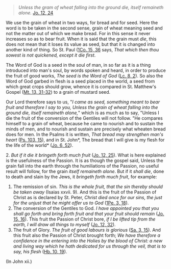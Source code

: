 
> _Unless the gram of wheat falling into the ground die, itself remaineth alone._ [Jo. 12, 24](https://vulgata.online/bible/Jo.12?ed=DR2&vfn=DR2.Jo.12.24:vs)

We use the grain of wheat in two ways, for bread and for seed. Here the word is to be taken in the second sense, grain of wheat meaning seed and not the matter out of which we make bread. For in this sense it never increases so as to bear fruit. When it is said that the grain must _die_, this does not mean that it loses its value as seed, but that it is changed into another kind of thing. So St. Paul ([1Co. 15, 36](https://vulgata.online/bible/1Co.15?ed=DR2&vfn=DR2.1Co.15.36:vs) says, _That which then thou sowest is not quickened, except it die first_.

The Word of God is a seed in the soul of man, in so far as it is a thing introduced into man's soul, by words spoken and heard, in order to produce the fruit of good works, _The seed is the Word of God_ ([Lc. 8, 2](https://vulgata.online/bible/Lc.8?ed=DR2&vfn=DR2.Lc.8.2:vs)). So also the Word of God garbed in flesh is a seed placed in the world, a seed from which great crops should grow, whence it is compared in St. Matthew's Gospel ([Mt. 13, 31-32](https://vulgata.online/bible/Mt.13?ed=DR2&vfn=DR2.Mt.13.31-32:vs)) to a grain of mustard seed.

Our Lord therefore says to us, "_I came as seed, something meant to bear fruit and therefore I say to you, Unless the grain of wheat falling into the ground die, itself remaineth alone,_" which is as much as to say, "Unless I die the fruit of the conversion of the Gentiles will not follow. "He compares himself to a grain of wheat, because he came to nourish and to sustain the minds of men, and to nourish and sustain are precisely what wheaten bread does for men. In the Psalms it is written, _That bread may strengthen man's heart_ ([Ps. 103, 15](https://vulgata.online/bible/Ps.103?ed=DR2&vfn=DR2.Ps.103.15:vs)), and in St. John*, The bread that I will give is my flesh for the life of the world* ([Jo. 6, 52](https://vulgata.online/bible/Jo.6?ed=DR2&vfn=DR2.Jo.6.52:vs)).

2\. _But if it die it bringeth forth much fruit_ ([Jo. 12, 25](https://vulgata.online/bible/Jo.12?ed=DR2&vfn=DR2.Jo.12.25:vs)). What is here explained is the usefulness of the Passion. It is as though the gospel said, Unless the grain fall into the earth through the humiliations of the Passion, no useful result will follow, for the grain _itself remaineth alone_. But if it _shall die_, done to death and slain by the Jews, it _bringeth forth much fruit_, for example:

1. The remission of sin. _This is the whole fruit, that the sin thereby should be taken away_ (Isaias xxvii. 9). And this is the fruit of the Passion of Christ as is declared by St. Peter, _Christ died once for our sins, the just for the unjust that he might offer us to God_ ([1Pe. 3, 18](https://vulgata.online/bible/1Pe.3?ed=DR2&vfn=DR2.1Pe.3.18:vs)).
2. The conversion of the Gentiles to God. _I have appointed you that you shall go forth and bring forth fruit and that your fruit should remain_ ([Jo. 15, 16](https://vulgata.online/bible/Jo.15?ed=DR2&vfn=DR2.Jo.15.16:vs)). This fruit the Passion of Christ bore, _if I be lifted tip from the earth, I will draw all things to myself_ ([Jo. 12, 32](https://vulgata.online/bible/Jo.12?ed=DR2&vfn=DR2.Jo.12.32:vs)).
3. The fruit of Glory. _The fruit of good labours is glorious_ ([Sa. 3, 15](https://vulgata.online/bible/Sa.3?ed=DR2&vfn=DR2.Sa.3.15:vs)). And this fruit also the Passion of Christ brought forth; _We have therefore a confidence in the entering into the Holies by the blood of Christ: a new and living way which he hath dedicated for us through the veil, that is to say, his flesh_ ([Hb. 10, 19](https://vulgata.online/bible/Hb.10?ed=DR2&vfn=DR2.Hb.10.19:vs)).

(In John xii.)

